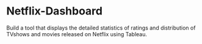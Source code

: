 # Netflix-Dashboard
Build a tool that displays the detailed statistics of ratings and distribution of TVshows and movies released on Netflix using Tableau.
